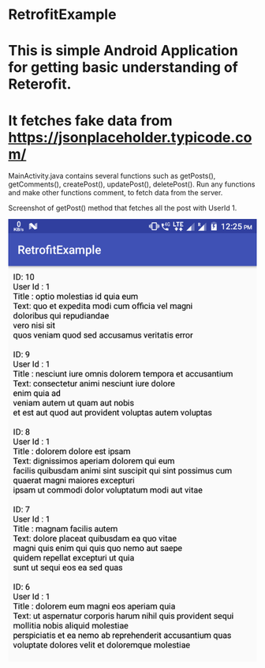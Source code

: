 # RetrofitExample
# This is simple Android Application for getting basic understanding of Reterofit.
# It fetches fake data from https://jsonplaceholder.typicode.com/
MainActivity.java contains several functions such as getPosts(), getComments(), createPost(), updatePost(), deletePost(). Run any functions and make other functions comment, to fetch data from the server.

Screenshot of getPost() method that fetches all the post with UserId 1.


![](image/getPost.png)
